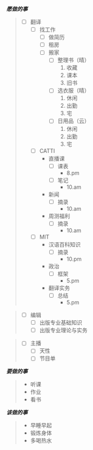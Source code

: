 ***愿做的事***
> - [ ] 翻译
>   - [ ] 找工作
>       - [ ] 做简历
>       - [ ] 租房
>       - [ ] 搬家
>           - [ ] 整理书（晴）
>               1. 收藏
>               2. 课本
>               3. 旧书
>           - [ ] 选衣服（晴）
>               1. 休闲
>               2. 出勤
>               3. 宅
>           - [ ] 日用品（云）
>               1. 休闲
>               2. 出勤
>               3. 宅
>   - [ ] CATTI
>       - 直播课
>           - [ ] 课表
>             - 8\.pm
>           - [ ] 笔记
>             - 10\.am
>       - 新闻
>           - [ ] 摘录
>             - 10\.am
>       - 周测福利
>           - [ ] 摘录
>             - 10\.am
>   - [ ] MIT
>       - 汉语百科知识
>           - [ ] 摘录
>             - 10\.pm
>       - 政治
>           - [ ] 框架
>             - 5\.pm
>       - 翻译实务
>           - [ ] 总结
>             - 5\.pm

> - [ ] 编辑
>   - [ ] 出版专业基础知识
>   - [ ] 出版专业理论与实务

> - [ ] 主播
>   - [ ] 天性
>   - [ ] 节目单

***要做的事***
> - 听课
> - 作业
> - 看书

***该做的事***
> - 早睡早起
> - 锻炼身体
> - 多喝热水
